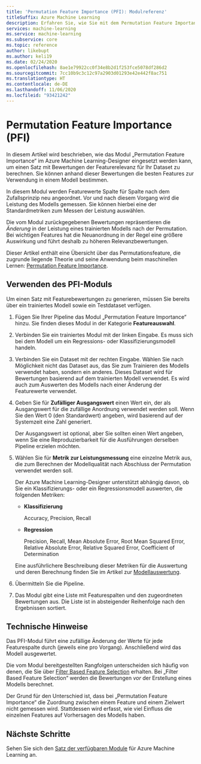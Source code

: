```yaml
---
title: 'Permutation Feature Importance (PFI): Modulreferenz'
titleSuffix: Azure Machine Learning
description: Erfahren Sie, wie Sie mit dem Permutation Feature Importance-Modul im Designer Bewertungen der Relevanz von Permutationsfeatures für Featurevariablen berechnen können.
services: machine-learning
ms.service: machine-learning
ms.subservice: core
ms.topic: reference
author: likebupt
ms.author: keli19
ms.date: 02/24/2020
ms.openlocfilehash: 8ae1e79922cc0f34e8b2d1f253fce5078df286d2
ms.sourcegitcommit: 7cc10b9c3c12c97a2903d01293e42e442f8ac751
ms.translationtype: HT
ms.contentlocale: de-DE
ms.lasthandoff: 11/06/2020
ms.locfileid: "93421242"
---
```

# <a name="permutation-feature-importance"></a>Permutation Feature Importance (PFI)

In diesem Artikel wird beschrieben, wie das Modul „Permutation Feature Importance“ im Azure Machine Learning-Designer eingesetzt werden kann, um einen Satz mit Bewertungen der Featurerelevanz für Ihr Dataset zu berechnen. Sie können anhand dieser Bewertungen die besten Features zur Verwendung in einem Modell bestimmen.

In diesem Modul werden Featurewerte Spalte für Spalte nach dem Zufallsprinzip neu angeordnet. Vor und nach diesem Vorgang wird die Leistung des Modells gemessen. Sie können hierbei eine der Standardmetriken zum Messen der Leistung auswählen.

Die vom Modul zurückgegebenen Bewertungen repräsentieren die *Änderung* in der Leistung eines trainierten Modells nach der Permutation. Bei wichtigen Features hat die Neuanordnung in der Regel eine größere Auswirkung und führt deshalb zu höheren Relevanzbewertungen. 

Dieser Artikel enthält eine Übersicht über das Permutationsfeature, die zugrunde liegende Theorie und seine Anwendung beim maschinellen Lernen: [Permutation Feature Importance](/archive/blogs/machinelearning/permutation-feature-importance).  

## <a name="how-to-use-permutation-feature-importance"></a>Verwenden des PFI-Moduls

Um einen Satz mit Featurebewertungen zu generieren, müssen Sie bereits über ein trainiertes Modell sowie ein Testdataset verfügen.  

1.  Fügen Sie Ihrer Pipeline das Modul „Permutation Feature Importance“ hinzu. Sie finden dieses Modul in der Kategorie **Featureauswahl**. 

2.  Verbinden Sie ein trainiertes Modul mit der linken Eingabe. Es muss sich bei dem Modell um ein Regressions- oder Klassifizierungsmodell handeln.  

3.  Verbinden Sie ein Dataset mit der rechten Eingabe. Wählen Sie nach Möglichkeit nicht das Dataset aus, das Sie zum Trainieren des Modells verwendet haben, sondern ein anderes. Dieses Dataset wird für Bewertungen basierend auf dem trainierten Modell verwendet. Es wird auch zum Auswerten des Modells nach einer Änderung der Featurewerte verwendet.  

4.  Geben Sie für **Zufälliger Ausgangswert** einen Wert ein, der als Ausgangswert für die zufällige Anordnung verwendet werden soll. Wenn Sie den Wert 0 (den Standardwert) angeben, wird basierend auf der Systemzeit eine Zahl generiert.

     Der Ausgangswert ist optional, aber Sie sollten einen Wert angeben, wenn Sie eine Reproduzierbarkeit für die Ausführungen derselben Pipeline erzielen möchten.  

5.  Wählen Sie für **Metrik zur Leistungsmessung** eine einzelne Metrik aus, die zum Berechnen der Modellqualität nach Abschluss der Permutation verwendet werden soll.  

     Der Azure Machine Learning-Designer unterstützt abhängig davon, ob Sie ein Klassifizierungs- oder ein Regressionsmodell auswerten, die folgenden Metriken:  

    -   **Klassifizierung**

        Accuracy, Precision, Recall  

    -   **Regression**

        Precision, Recall, Mean Absolute Error, Root Mean Squared Error, Relative Absolute Error, Relative Squared Error, Coefficient of Determination  

     Eine ausführlichere Beschreibung dieser Metriken für die Auswertung und deren Berechnung finden Sie im Artikel zur [Modellauswertung](evaluate-model.md).  

6.  Übermitteln Sie die Pipeline.  

7.  Das Modul gibt eine Liste mit Featurespalten und den zugeordneten Bewertungen aus. Die Liste ist in absteigender Reihenfolge nach den Ergebnissen sortiert.  


##  <a name="technical-notes"></a>Technische Hinweise

Das PFI-Modul führt eine zufällige Änderung der Werte für jede Featurespalte durch (jeweils eine pro Vorgang). Anschließend wird das Modell ausgewertet. 

Die vom Modul bereitgestellten Rangfolgen unterscheiden sich häufig von denen, die Sie über [Filter Based Feature Selection](filter-based-feature-selection.md) erhalten. Bei „Filter Based Feature Selection“ werden die Bewertungen *vor* der Erstellung eines Modells berechnet. 

Der Grund für den Unterschied ist, dass bei „Permutation Feature Importance“ die Zuordnung zwischen einem Feature und einem Zielwert nicht gemessen wird. Stattdessen wird erfasst, wie viel Einfluss die einzelnen Features auf Vorhersagen des Modells haben.
  
## <a name="next-steps"></a>Nächste Schritte

Sehen Sie sich den [Satz der verfügbaren Module](module-reference.md) für Azure Machine Learning an.